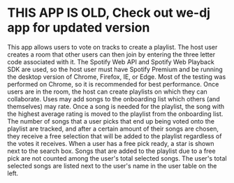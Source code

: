 # THIS APP IS OLD, Check out we-dj app for updated version

This app allows users to vote on tracks to create a playlist. The host user creates a room that other users can then join by entering the three letter code associated with it. The Spotify Web API and Spotify Web Playback SDK are used, so the host user must have Spotify Premium and be running the desktop version of Chrome, Firefox, IE, or Edge. Most of the testing was performed on Chrome, so it is recommended for best performance. Once users are in the room, the host can create playlists on which they can collaborate. Uses may add songs to the onboarding list which others (and themselves) may rate. Once a song is needed for the playlist, the song with the highest average rating is moved to the playlist from the onboarding list. The number of songs that a user picks that end up being voted onto the playlist are tracked, and after a certain amount of their songs are chosen, they receive a free selection that will be added to the playlist regardless of the votes it receives. When a user has a free pick ready, a star is shown next to the search box. Songs that are added to the playlist due to a free pick are not counted among the user's total selected songs. The user's total selected songs are listed next to the user's name in the user table on the left.
